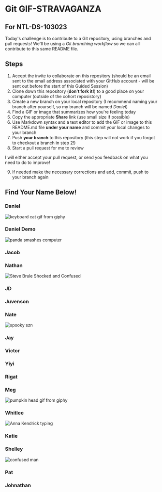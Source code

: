 # Git GIF-STRAVAGANZA 
## For NTL-DS-103023

Today's challenge is to contribute to a Git repository, using branches and pull requests! We'll be using a *Git branching workflow* so we can all contribute to this same README file.

## Steps

1. Accept the invite to collaborate on this repository (should be an email sent to the email address associated with your GitHub account - will be sent out before the start of this Guided Session)
2. Clone down this repository (**don't fork it!**) to a good place on your computer (outside of the cohort reposistory)
3. Create a new branch on your local repository (I recommend naming your branch after yourself, so my branch will be named _Daniel_)
4. Find a GIF or image that summarizes how you're feeling today
5. Copy the appropriate **Share** link (use small size if possible)
5. Use Markdown syntax and a text editor to add the GIF or image to this README.md file **under your name** and commit your local changes to your branch
7. Push **your branch** to this repository (this step will not work if you forgot to checkout a branch in step 2!)
8. Start a pull request for me to review

I will either accept your pull request, or send you feedback on what you need to do to improve!

9. If needed make the necessary corrections and add, commit, push to your branch again

## Find Your Name Below!

### Daniel
![keyboard cat gif from giphy](https://media.giphy.com/media/Hcw7rjsIsHcmk/giphy-downsized.gif)

### Daniel Demo
![panda smashes computer](https://media.giphy.com/media/EtB1yylKGGAUg/giphy.gif)

### Jacob


### Nathan
![Steve Brule Shocked and Confused](https://media.giphy.com/media/v1.Y2lkPTc5MGI3NjExNGUyMjd1dzZhcmQ3ODJ1dHVtdGNieTU0NXhobGV0MHJwbjNqNjJnZSZlcD12MV9pbnRlcm5hbF9naWZfYnlfaWQmY3Q9Zw/2XskdWuNUyqElkKe4bm/giphy.gif)

### JD


### Juvenson


### Nate

![spooky szn](https://media.giphy.com/media/v1.Y2lkPTc5MGI3NjExdG40NjNpZWRhd3dhZGZlcWhoOHU2OWI1bTh0c3ZwaHNsbHEya2FlMCZlcD12MV9pbnRlcm5hbF9naWZfYnlfaWQmY3Q9Zw/QuxqWk7m9ffxyfoa0a/giphy.gif)

### Jay


### Victor


### Yiyi


### Rigat


### Meg
![pumpkin head gif from giphy](https://media.giphy.com/media/IRZE8JX2BQikM/giphy.gif)

### Whitlee
![Anna Kendrick typing](https://media.giphy.com/media/7jMVtv69xwW0E/giphy.gif)

### Katie


### Shelley
![confused man](https://media.giphy.com/media/4JVTF9zR9BicshFAb7/giphy-downsized.gif)

### Pat


### Johnathan

